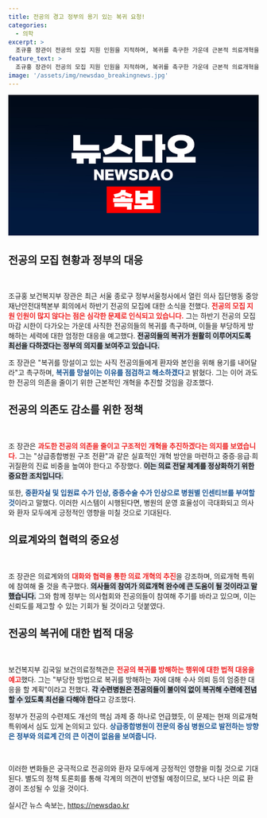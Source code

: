 ```yaml
---
title: 전공의 경고 정부의 용기 있는 복귀 요청!
categories:
  - 의학
excerpt: >
  조규홍 장관이 전공의 모집 지원 인원을 지적하며, 복귀를 촉구한 가운데 근본적 의료개혁을 예고했습니다. 과도한 전공의 의존 줄이기 위한 혁신 방안과 엄정 대응 방침이 주목받고 있습니다.
feature_text: >
  조규홍 장관이 전공의 모집 지원 인원을 지적하며, 복귀를 촉구한 가운데 근본적 의료개혁을 예고했습니다. 과도한 전공의 의존 줄이기 위한 혁신 방안과 엄정 대응 방침이 주목받고 있습니다.
image: '/assets/img/newsdao_breakingnews.jpg'
---
```


<p><img src="/assets/img/newsdao_breakingnews.jpg" alt="pcversion 속보" /></p>

<h2 data-ke-size="size26">전공의 모집 현황과 정부의 대응</h2>

<p data-ke-size="size16">&nbsp;</p>

<p>조규홍 보건복지부 장관은 최근 서울 종로구 정부서울청사에서 열린 의사 집단행동 중앙재난안전대책본부 회의에서 하반기 전공의 모집에 대한 소식을 전했다.  <b><span style="color: #ee2323;">전공의 모집 지원 인원이 많지 않다는 점은 심각한 문제로 인식되고 있습니다.</span></b> 그는 하반기 전공의 모집 마감 시한이 다가오는 가운데 사직한 전공의들의 복귀를 촉구하며, 이들을 부당하게 방해하는 세력에 대한 엄정한 대응을 예고했다.  <b><span style="background-color: #21538527;">전공의들의 복귀가 원활히 이루어지도록 최선을 다하겠다는 정부의 의지를 보여주고 있습니다.</span></b> </p>

<p>조 장관은 "복귀를 망설이고 있는 사직 전공의들에게 환자와 본인을 위해 용기를 내어달라"고 촉구하며, <b><span style="color: #1a5490;">복귀를 망설이는 이유를 점검하고 해소하겠다</span></b>고 밝혔다. 그는 이어 과도한 전공의 의존을 줄이기 위한 근본적인 개혁을 추진할 것임을 강조했다. </p>

<h2 data-ke-size="size26">전공의 의존도 감소를 위한 정책</h2>

<p data-ke-size="size16">&nbsp;</p>

<p>조 장관은 <b><span style="color: #ee2323;">과도한 전공의 의존을 줄이고 구조적인 개혁을 추진하겠다는 의지를 보였습니다.</span></b> 그는 "상급종합병원 구조 전환"과 같은 실효적인 개혁 방안을 마련하고 중증∙응급∙희귀질환의 진료 비중을 높여야 한다고 주장했다. <b><span style="background-color: #21538527;">이는 의료 전달 체계를 정상화하기 위한 중요한 조치입니다.</span></b> </p>

<p>또한, <b><span style="color: #1a5490;">중환자실 및 입원료 수가 인상, 중증수술 수가 인상으로 병원별 인센티브를 부여할 것</span></b>이라고 말했다. 이러한 시스템이 시행된다면, 병원의 운영 효율성이 극대화되고 의사와 환자 모두에게 긍정적인 영향을 미칠 것으로 기대된다. </p>

<h2 data-ke-size="size26">의료계와의 협력의 중요성</h2>

<p data-ke-size="size16">&nbsp;</p>

<p>조 장관은 의료계와의 <b><span style="color: #ee2323;">대화와 협력을 통한 의료 개혁의 추진</span></b>을 강조하며, 의료개혁 특위에 참여해 줄 것을 촉구했다. <b><span style="background-color: #21538527;">의사들의 참여가 의료개혁 완수에 큰 도움이 될 것이라고 말했습니다.</span></b> 그와 함께 정부는 의사협회와 전공의들이 참여해 주기를 바라고 있으며, 이는 신뢰도를 제고할 수 있는 기회가 될 것이라고 덧붙였다. </p>

<h2 data-ke-size="size26">전공의 복귀에 대한 법적 대응</h2>

<p data-ke-size="size16">&nbsp;</p>

<p>보건복지부 김국일 보건의료정책관은 <b><span style="color: #ee2323;">전공의 복귀를 방해하는 행위에 대한 법적 대응을 예고</span></b>했다. 그는 "부당한 방법으로 복귀를 방해하는 자에 대해 수사 의뢰 등의 엄중한 대응을 할 계획"이라고 전했다. <b><span style="background-color: #21538527;">각 수련병원은 전공의들이 불이익 없이 복귀해 수련에 전념할 수 있도록 최선을 다해야 한다</span></b>고 강조했다. </p>

<p>정부가 전공의 수련제도 개선의 핵심 과제 중 하나로 언급했듯, 이 문제는 현재 의료개혁 특위에서 심도 있게 논의되고 있다. <b><span style="color: #1a5490;">상급종합병원이 전문의 중심 병원으로 발전하는 방향은 정부와 의료계 간의 큰 이견이 없음을 보여줍니다.</span></b></p>

<p data-ke-size="size16">&nbsp;</p>

<p>이러한 변화들은 궁극적으로 전공의와 환자 모두에게 긍정적인 영향을 미칠 것으로 기대된다. 별도의 정책 토론회를 통해 각계의 의견이 반영될 예정이므로, 보다 나은 의료 환경이 조성될 수 있을 것이다.</p>
실시간 뉴스 속보는, <a href="https://newsdao.kr" rel="dofollow">https://newsdao.kr</a>


